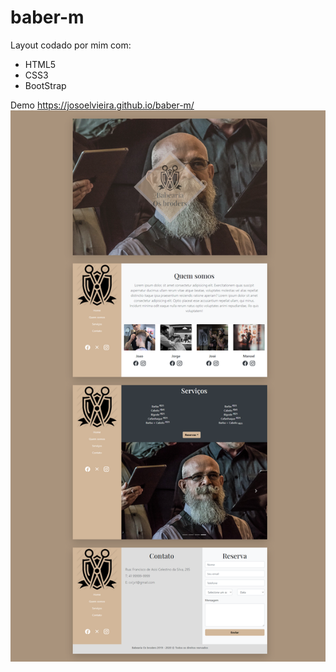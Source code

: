 # baber-m
 Layout codado por mim com:
 
 * HTML5
 * CSS3
 * BootStrap

Demo
https://josoelvieira.github.io/baber-m/
![](https://github.com/josoelvieira/portifolio/blob/main/img/barber.png)
